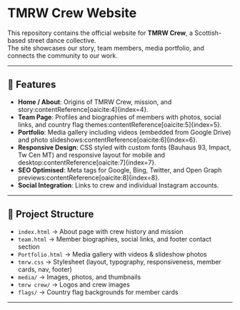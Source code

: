 # TMRW Crew Website

This repository contains the official website for **TMRW Crew**, a Scottish-based street dance collective.  
The site showcases our story, team members, media portfolio, and connects the community to our work.

---

## 🌟 Features

- **Home / About**: Origins of TMRW Crew, mission, and story:contentReference[oaicite:4]{index=4}.
- **Team Page**: Profiles and biographies of members with photos, social links, and country flag themes:contentReference[oaicite:5]{index=5}.
- **Portfolio**: Media gallery including videos (embedded from Google Drive) and photo slideshows:contentReference[oaicite:6]{index=6}.
- **Responsive Design**: CSS styled with custom fonts (Bauhaus 93, Impact, Tw Cen MT) and responsive layout for mobile and desktop:contentReference[oaicite:7]{index=7}.
- **SEO Optimised**: Meta tags for Google, Bing, Twitter, and Open Graph previews:contentReference[oaicite:8]{index=8}.
- **Social Integration**: Links to crew and individual Instagram accounts.

---

## 📂 Project Structure

- `index.html` → About page with crew history and mission  
- `team.html` → Member biographies, social links, and footer contact section  
- `Portfolio.html` → Media gallery with videos & slideshow photos  
- `tmrw.css` → Stylesheet (layout, typography, responsiveness, member cards, nav, footer)  
- `media/` → Images, photos, and thumbnails  
- `tmrw crew/` → Logos and crew images  
- `flags/` → Country flag backgrounds for member cards

---

